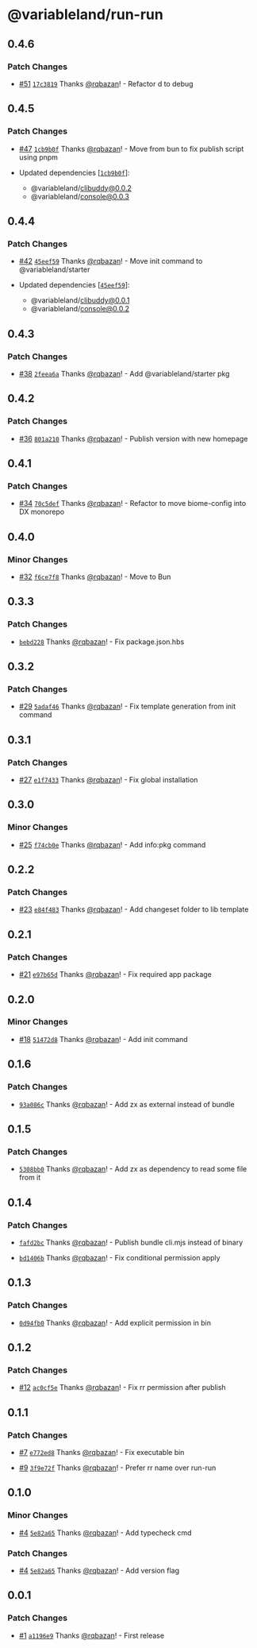 # @variableland/run-run

## 0.4.6

### Patch Changes

- [#51](https://github.com/variableland/dx/pull/51) [`17c3819`](https://github.com/variableland/dx/commit/17c3819b2d9f14357678dff95a5d88373e0a5883) Thanks [@rqbazan](https://github.com/rqbazan)! - Refactor d to debug

## 0.4.5

### Patch Changes

- [#47](https://github.com/variableland/dx/pull/47) [`1cb9b0f`](https://github.com/variableland/dx/commit/1cb9b0f919254d7022e87a766746b053a0603a60) Thanks [@rqbazan](https://github.com/rqbazan)! - Move from bun to fix publish script using pnpm

- Updated dependencies [[`1cb9b0f`](https://github.com/variableland/dx/commit/1cb9b0f919254d7022e87a766746b053a0603a60)]:
  - @variableland/clibuddy@0.0.2
  - @variableland/console@0.0.3

## 0.4.4

### Patch Changes

- [#42](https://github.com/variableland/dx/pull/42) [`45eef59`](https://github.com/variableland/dx/commit/45eef5998c92a8635bdfb09a9a6bc1e6d87dfffd) Thanks [@rqbazan](https://github.com/rqbazan)! - Move init command to @variableland/starter

- Updated dependencies [[`45eef59`](https://github.com/variableland/dx/commit/45eef5998c92a8635bdfb09a9a6bc1e6d87dfffd)]:
  - @variableland/clibuddy@0.0.1
  - @variableland/console@0.0.2

## 0.4.3

### Patch Changes

- [#38](https://github.com/variableland/dx/pull/38) [`2feea6a`](https://github.com/variableland/dx/commit/2feea6aa3405b07ab840813d1d97468d7afbb1b7) Thanks [@rqbazan](https://github.com/rqbazan)! - Add @variableland/starter pkg

## 0.4.2

### Patch Changes

- [#36](https://github.com/variableland/dx/pull/36) [`801a210`](https://github.com/variableland/dx/commit/801a210f1f1651f9a17087b4a6cd3ce92628357b) Thanks [@rqbazan](https://github.com/rqbazan)! - Publish version with new homepage

## 0.4.1

### Patch Changes

- [#34](https://github.com/variableland/dx/pull/34) [`70c5def`](https://github.com/variableland/dx/commit/70c5def72cf433cb70c336d988b752737f7935a8) Thanks [@rqbazan](https://github.com/rqbazan)! - Refactor to move biome-config into DX monorepo

## 0.4.0

### Minor Changes

- [#32](https://github.com/variableland/dx/pull/32) [`f6ce7f8`](https://github.com/variableland/dx/commit/f6ce7f8cc3795b4c14229a77f6f45f88c9dd5b9e) Thanks [@rqbazan](https://github.com/rqbazan)! - Move to Bun

## 0.3.3

### Patch Changes

- [`bebd228`](https://github.com/variableland/dx/commit/bebd2287780d969e8262c38afce29d02904edea4) Thanks [@rqbazan](https://github.com/rqbazan)! - Fix package.json.hbs

## 0.3.2

### Patch Changes

- [#29](https://github.com/variableland/dx/pull/29) [`5adaf46`](https://github.com/variableland/dx/commit/5adaf468c9f0fe3d6f98be4667bf5d98a8cbf97b) Thanks [@rqbazan](https://github.com/rqbazan)! - Fix template generation from init command

## 0.3.1

### Patch Changes

- [#27](https://github.com/variableland/dx/pull/27) [`e1f7433`](https://github.com/variableland/dx/commit/e1f743349436b0ba767c8be415e6fe0669cec101) Thanks [@rqbazan](https://github.com/rqbazan)! - Fix global installation

## 0.3.0

### Minor Changes

- [#25](https://github.com/variableland/dx/pull/25) [`f74cb0e`](https://github.com/variableland/dx/commit/f74cb0e5d11039bc16033be2a03b1b86736f8afe) Thanks [@rqbazan](https://github.com/rqbazan)! - Add info:pkg command

## 0.2.2

### Patch Changes

- [#23](https://github.com/variableland/dx/pull/23) [`e84f483`](https://github.com/variableland/dx/commit/e84f4830f043eba5c5312a70d807a0923a087ef0) Thanks [@rqbazan](https://github.com/rqbazan)! - Add changeset folder to lib template

## 0.2.1

### Patch Changes

- [#21](https://github.com/variableland/dx/pull/21) [`e97b65d`](https://github.com/variableland/dx/commit/e97b65d852f302d8c65af7bbaeb29d7c93d4912b) Thanks [@rqbazan](https://github.com/rqbazan)! - Fix required app package

## 0.2.0

### Minor Changes

- [#18](https://github.com/variableland/dx/pull/18) [`51472d8`](https://github.com/variableland/dx/commit/51472d802fcc6461a441f11e71a86f6e6fe34890) Thanks [@rqbazan](https://github.com/rqbazan)! - Add init command

## 0.1.6

### Patch Changes

- [`93a086c`](https://github.com/variableland/dx/commit/93a086ce1ebd1ee20cbd357f2aaf6130336256c0) Thanks [@rqbazan](https://github.com/rqbazan)! - Add zx as external instead of bundle

## 0.1.5

### Patch Changes

- [`5308bb0`](https://github.com/variableland/dx/commit/5308bb03a2f4448b5915392cecceceb8205c28cf) Thanks [@rqbazan](https://github.com/rqbazan)! - Add zx as dependency to read some file from it

## 0.1.4

### Patch Changes

- [`fafd2bc`](https://github.com/variableland/dx/commit/fafd2bcf0a7efd764a7764f1f7eddd7992c5c86b) Thanks [@rqbazan](https://github.com/rqbazan)! - Publish bundle cli.mjs instead of binary

- [`bd1406b`](https://github.com/variableland/dx/commit/bd1406bcf436d5e26a3526433616b805bd1f860e) Thanks [@rqbazan](https://github.com/rqbazan)! - Fix conditional permission apply

## 0.1.3

### Patch Changes

- [`0d94fb0`](https://github.com/variableland/dx/commit/0d94fb0d4e4c96c178a0273265ec8230b361799e) Thanks [@rqbazan](https://github.com/rqbazan)! - Add explicit permission in bin

## 0.1.2

### Patch Changes

- [#12](https://github.com/variableland/dx/pull/12) [`ac0cf5e`](https://github.com/variableland/dx/commit/ac0cf5ed59523113cb08c4ec8a15cced5c82d57b) Thanks [@rqbazan](https://github.com/rqbazan)! - Fix rr permission after publish

## 0.1.1

### Patch Changes

- [#7](https://github.com/variableland/dx/pull/7) [`e772ed8`](https://github.com/variableland/dx/commit/e772ed815efecee20a8f415fac4b858358a01679) Thanks [@rqbazan](https://github.com/rqbazan)! - Fix executable bin

- [#9](https://github.com/variableland/dx/pull/9) [`3f9e72f`](https://github.com/variableland/dx/commit/3f9e72fd1c5fc4455a216c30bbb7defde89d9c76) Thanks [@rqbazan](https://github.com/rqbazan)! - Prefer rr name over run-run

## 0.1.0

### Minor Changes

- [#4](https://github.com/variableland/dx/pull/4) [`5e82a65`](https://github.com/variableland/dx/commit/5e82a652a297e10f87ece193351be18ac6aa2759) Thanks [@rqbazan](https://github.com/rqbazan)! - Add typecheck cmd

### Patch Changes

- [#4](https://github.com/variableland/dx/pull/4) [`5e82a65`](https://github.com/variableland/dx/commit/5e82a652a297e10f87ece193351be18ac6aa2759) Thanks [@rqbazan](https://github.com/rqbazan)! - Add version flag

## 0.0.1

### Patch Changes

- [#1](https://github.com/variableland/dx/pull/1) [`a1196e9`](https://github.com/variableland/dx/commit/a1196e9644c32ddedf6a2e660553726ad13c68c4) Thanks [@rqbazan](https://github.com/rqbazan)! - First release
